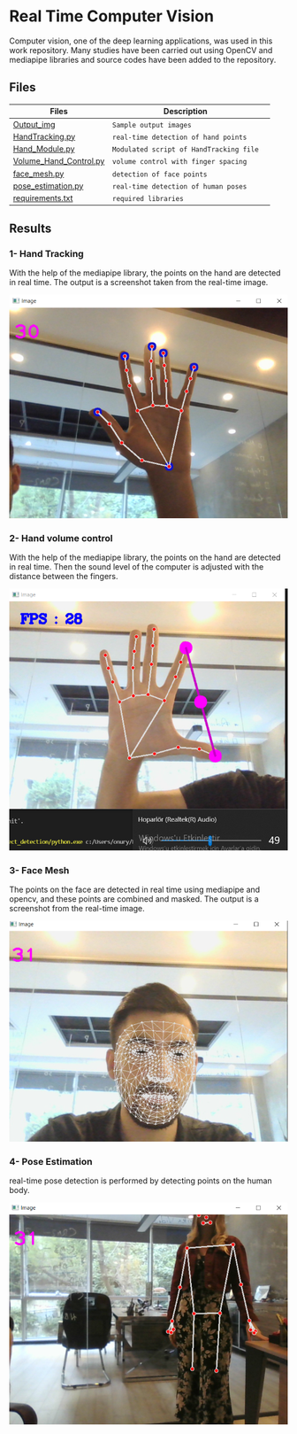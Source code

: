 # Real Time Computer Vision

Computer vision, one of the deep learning applications, was used in this work repository. Many studies have been carried out using OpenCV and mediapipe libraries and source codes have been added to the repository.

## Files


|    Files            |Description|                         |
|----------------|-------------------------------|-----------------------------|
|[Output_img](https://github.com/Onurryilmazz/Real-Time-Computer-Vision/tree/main/Output_img "Output_img")|`Sample output images`                     
|[HandTracking.py](https://github.com/Onurryilmazz/Real-Time-Computer-Vision/blob/main/HandTracking.py "HandTracking.py")         |`real-time detection of hand points` 
|[Hand_Module.py](https://github.com/Onurryilmazz/Real-Time-Computer-Vision/blob/main/Hand_Module.py "Hand_Module.py")         |`Modulated script of HandTracking file` 
|[Volume_Hand_Control.py](https://github.com/Onurryilmazz/Real-Time-Computer-Vision/blob/main/Volume_Hand_Control.py "Volume_Hand_Control.py")         |`volume control with finger spacing` 
|[face_mesh.py](https://github.com/Onurryilmazz/Real-Time-Computer-Vision/blob/main/face_mesh.py "face_mesh.py")         |`detection of face points` 
|[pose_estimation.py](https://github.com/Onurryilmazz/Real-Time-Computer-Vision/blob/main/pose_estimation.py "pose_estimation.py")         |`real-time detection of human poses` 
|[requirements.txt](https://github.com/Onurryilmazz/Real-Time-Computer-Vision/blob/main/requirements.txt "requirements.txt") |`required libraries` 

## Results

### 1- Hand Tracking
With the help of the mediapipe library, the points on the hand are detected in real time. The output is a screenshot taken from the real-time image.

![Hands](https://github.com/Onurryilmazz/Real-Time-Computer-Vision/blob/main/Output_img/Hands1.png)

### 2- Hand volume control
With the help of the mediapipe library, the points on the hand are detected in real time. Then the sound level of the computer is adjusted with the distance between the fingers.

![Volume](https://github.com/Onurryilmazz/Real-Time-Computer-Vision/blob/main/Output_img/Volume.png)

### 3- Face Mesh
The points on the face are detected in real time using mediapipe and opencv, and these points are combined and masked. The output is a screenshot from the real-time image.

![Face](https://github.com/Onurryilmazz/Real-Time-Computer-Vision/blob/main/Output_img/face.png)

### 4- Pose Estimation
real-time pose detection is performed by detecting points on the human body.

![Pose](https://github.com/Onurryilmazz/Real-Time-Computer-Vision/blob/main/Output_img/pose.png)
